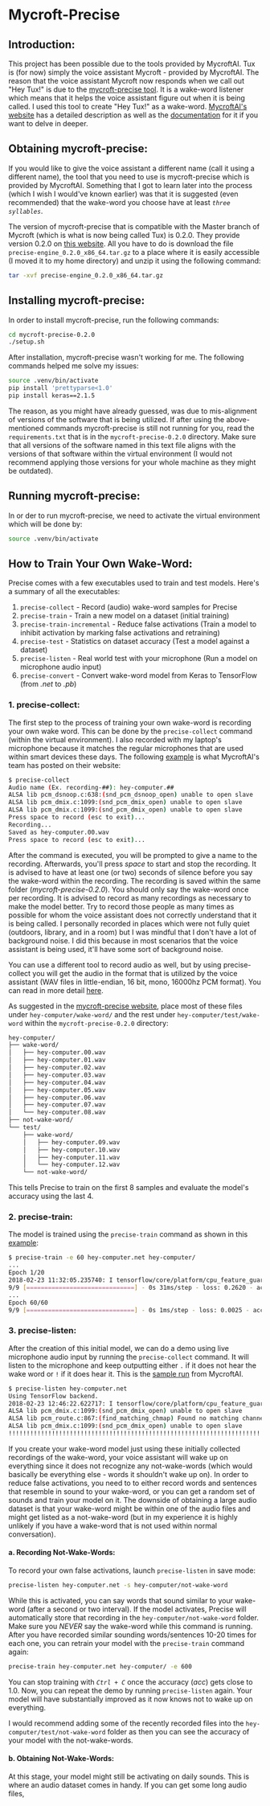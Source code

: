 # Mycroft-Precise

## Introduction:

This project has been possible due to the tools provided by MycroftAI. Tux is (for now) simply the voice assistant Mycroft - provided by MycroftAI. The reason that the voice assistant Mycroft now responds when we call out "Hey Tux!" is due to the [mycroft-precise tool](https://mycroft.ai/initiatives/#precise). It is a wake-word listener which means that it helps the voice assistant figure out when it is being called. I used this tool to create "Hey Tux!" as a wake-word. [MycroftAI's website](https://mycroft.ai/initiatives/#precise) has a detailed description as well as the [documentation](https://mycroft-ai.gitbook.io/docs/mycroft-technologies/precise) for it if you want to delve in deeper.  

## Obtaining mycroft-precise:

If you would like to give the voice assistant a different name (call it using a different name), the tool that you need to use is mycroft-precise which is provided by MycroftAI. Something that I got to learn later into the process (which I wish I would've known earlier) was that it is suggested (even recommended) that the wake-word you choose have at least *`three syllables`*. 

The version of mycroft-precise that is compatible with the Master branch of Mycroft (which is what is now being called Tux) is 0.2.0. They provide version 0.2.0 on [this website](https://github.com/MycroftAI/mycroft-precise/releases/tag/v0.2.0). All you have to do is download the file `precise-engine_0.2.0_x86_64.tar.gz` to a place where it is easily accessible (I moved it to my home directory) and unzip it using the following command:

```bash
tar -xvf precise-engine_0.2.0_x86_64.tar.gz
```

## Installing mycroft-precise:

In order to install mycroft-precise, run the following commands:

```bash
cd mycroft-precise-0.2.0
./setup.sh
```

After installation, mycroft-precise wasn't working for me. The following commands helped me solve my issues:

```bash
source .venv/bin/activate
pip install 'prettyparse<1.0'
pip install keras==2.1.5
```

The reason, as you might have already guessed, was due to mis-alignment of versions of the software that is being utilized. If after using the above-mentioned commands mycroft-precise is still not running for you, read the `requirements.txt` that is in the `mycroft-precise-0.2.0` directory. Make sure that all versions of the software named in this text file aligns with the versions of that software within the virtual environment (I would not recommend applying those versions for your whole machine as they might be outdated).

## Running mycroft-precise:

In or der to run mycroft-precise, we need to activate the virtual environment which will be done by:

```bash
source .venv/bin/activate
```

## How to Train Your Own Wake-Word:

Precise comes with a few executables used to train and test models. Here's a summary of all the executables:

1. `precise-collect` - Record (audio) wake-word samples for Precise
2. `precise-train` - Train a new model on a dataset (initial training)
3. `precise-train-incremental` - Reduce false activations (Train a model to inhibit activation by
                                 marking false activations and retraining)
4. `precise-test` - Statistics on dataset accuracy (Test a model against a dataset)
5. `precise-listen` - Real world test with your microphone (Run a model on microphone audio input)
6. `precise-convert` - Convert wake-word model from Keras to TensorFlow (from *.net* to *.pb*)

### 1. precise-collect:

The first step to the process of training your own wake-word is recording your own wake word. This can be done by the `precise-collect` command (within the virtual environment). I also recorded with my laptop's microphone because it matches the regular microphones that are used within smart devices these days. The following [example](https://github.com/MycroftAI/mycroft-precise/wiki/Training-your-own-wake-word#how-to-train-your-own-wake-word) is what MycroftAI's team has posted on their website:

```bash
$ precise-collect
Audio name (Ex. recording-##): hey-computer.##
ALSA lib pcm_dsnoop.c:638:(snd_pcm_dsnoop_open) unable to open slave
ALSA lib pcm_dmix.c:1099:(snd_pcm_dmix_open) unable to open slave
ALSA lib pcm_dmix.c:1099:(snd_pcm_dmix_open) unable to open slave
Press space to record (esc to exit)...
Recording...
Saved as hey-computer.00.wav
Press space to record (esc to exit)...
```

After the command is executed, you will be prompted to give a name to the recording. Afterwards, you'll press *space* to start and stop the recording. It is advised to have at least one (or two) seconds of silence before you say the wake-word within the recording. The recording is saved within the same folder (*mycroft-precise-0.2.0*). You should only say the wake-word once per recording. It is advised to record as many recordings as necessary to make the model better. Try to record those people as many times as possible for whom the voice assistant does not correctly understand that it is being called. I personally recorded in places which were not fully quiet (outdoors, library, and in a room) but I was mindful that I don't have a lot of background noise. I did this because in most scenarios that the voice assistant is being used, it'll have some sort of background noise. 

You can use a different tool to record audio as well, but by using precise-collect you will get the audio in the format that is utilized by the voice assistant (WAV files in little-endian, 16 bit, mono, 16000hz PCM format). You can read in more detail [here](https://github.com/MycroftAI/mycroft-precise/wiki/Training-your-own-wake-word#how-to-train-your-own-wake-word).

As suggested in the [mycroft-precise website](https://github.com/MycroftAI/mycroft-precise/wiki/Training-your-own-wake-word#how-to-train-your-own-wake-word), place most of these files under `hey-computer/wake-word/` and the rest under `hey-computer/test/wake-word` within the `mycroft-precise-0.2.0` directory:

```bash
hey-computer/
├── wake-word/
│   ├── hey-computer.00.wav
│   ├── hey-computer.01.wav
│   ├── hey-computer.02.wav
│   ├── hey-computer.03.wav
│   ├── hey-computer.04.wav
│   ├── hey-computer.05.wav
│   ├── hey-computer.06.wav
│   ├── hey-computer.07.wav
│   └── hey-computer.08.wav
├── not-wake-word/
└── test/
    ├── wake-word/
    │   ├── hey-computer.09.wav
    │   ├── hey-computer.10.wav
    │   ├── hey-computer.11.wav
    │   └── hey-computer.12.wav
    └── not-wake-word/
```

This tells Precise to train on the first 8 samples and evaluate the model's accuracy using the last 4.

### 2. precise-train:

The model is trained using the `precise-train` command as shown in this [example](https://github.com/MycroftAI/mycroft-precise/wiki/Training-your-own-wake-word#how-to-train-your-own-wake-word):

```bash
$ precise-train -e 60 hey-computer.net hey-computer/
...
Epoch 1/20
2018-02-23 11:32:05.235740: I tensorflow/core/platform/cpu_feature_guard.cc:137] Your CPU supports instructions that this TensorFlow binary was not compiled to use: SSE4.1 SSE4.2 AVX AVX2 FMA
9/9 [==============================] - 0s 31ms/step - loss: 0.2620 - acc: 0.3333 - val_loss: 0.0836 - val_acc: 0.5000
...
Epoch 60/60
9/9 [==============================] - 0s 1ms/step - loss: 0.0025 - acc: 1.0000 - val_loss: 5.6518e-05 - val_acc: 1.0000
```

### 3. precise-listen:

After the creation of this initial model, we can do a demo using live microphone audio input by running the `precise-collect` command. It will listen to the microphone and keep outputting either `.` if it does not hear the wake word or `!` if it does hear it. This is the [sample run](https://github.com/MycroftAI/mycroft-precise/wiki/Training-your-own-wake-word#how-to-train-your-own-wake-word) from MycroftAI.

```bash
$ precise-listen hey-computer.net
Using TensorFlow backend.
2018-02-23 12:46:22.622717: I tensorflow/core/platform/cpu_feature_guard.cc:137] Your CPU supports instructions that this TensorFlow binary was not compiled to use: SSE4.1 SSE4.2 AVX AVX2 FMA
ALSA lib pcm_dmix.c:1099:(snd_pcm_dmix_open) unable to open slave
ALSA lib pcm_route.c:867:(find_matching_chmap) Found no matching channel map
ALSA lib pcm_dmix.c:1099:(snd_pcm_dmix_open) unable to open slave
!!!!!!!!!!!!!!!!!!!!!!!!!!!!!!!!!!!!!!!!!!!!!!!!!!!!!!!!!!!!!!!!!!!!!!!!!!!!!!!!!!!!!!!!!!!!!!!!!!
```

If you create your wake-word model just using these initially collected recordings of the wake-word, your voice assistant will wake up on everything since it does not recognize any not-wake-words (which would basically be everything else - words it shouldn't wake up on). In order to reduce false activations, you need to to either record words and sentences that resemble in sound to your wake-word, or you can get a random set of sounds and train your model on it. The downside of obtaining a large audio dataset is that your wake-word might be within one of the audio files and might get listed as a not-wake-word (but in my experience it is highly unlikely if you have a wake-word that is not used within normal conversation).

#### a. Recording Not-Wake-Words:

To record your own false activations, launch `precise-listen` in save mode:

```bash
precise-listen hey-computer.net -s hey-computer/not-wake-word
```

While this is activated, you can say words that sound similar to your wake-word (after a second or two interval). If the model activates, Precise will automatically store that recording in the `hey-computer/not-wake-word` folder. Make sure you *NEVER* say the wake-word while this command is running. After you have recorded similar sounding words/sentences 10-20 times for each one, you can retrain your model with the `precise-train` command again:

```bash
precise-train hey-computer.net hey-computer/ -e 600
```

You can stop training with *`Ctrl + C`* once the accuracy (*acc*) gets close to 1.0. Now, you can repeat the demo by running `precise-listen` again. Your model will have substantially improved as it now knows not to wake up on everything.

I would recommend adding some of the recently recorded files into the `hey-computer/test/not-wake-word` folder as then you can see the accuracy of your model with the not-wake-words.

#### b. Obtaining Not-Wake-Words:

At this stage, your model might still be activating on daily sounds. This is where an audio dataset comes in handy. If you can get some long audio files, 


